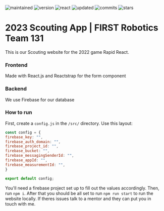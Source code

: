 ![maintained](https://img.shields.io/maintenance/yes/2023?style=flat-square)
![version](https://img.shields.io/github/package-json/v/Manchester-Central/Scouting2023?style=flat-square)
![react](https://img.shields.io/npm/v/react?color=61dbfb&label=react&style=flat-square)
![updated](https://img.shields.io/github/last-commit/Manchester-Central/Scouting2023?style=flat-square)
![commits](https://img.shields.io/github/commit-activity/w/Manchester-Central/Scouting2023?color=gree&style=flat-square)
![stars](https://img.shields.io/github/stars/Manchester-Central/Scouting2023?color=gold&style=flat-square)
# 2023 Scouting App | FIRST Robotics Team 131

This is our Scouting website for the 2022 game Rapid React.

### Frontend
Made with React.js and Reactstrap for the form component

### Backend
We use Firebase for our database


### How to run
First, create a `config.js` in the `/src/` directory. Use this layout:
```js
const config = {
firebase_key: "",
firebase_auth_domain: "",
firebase_project_id: "",
firebase_bucket: "",
firebase_messagingSenderId: "",
firebase_appId: "",
firebase_measurementId: "",
}

export default config;
```
You'll need a firebase project set up to fill out the values accordingly.
Then, run `npm i`. After that you should be all set to run `npm run start` to run the website locally.
If theres issues talk to a mentor and they can put you in touch with me.
